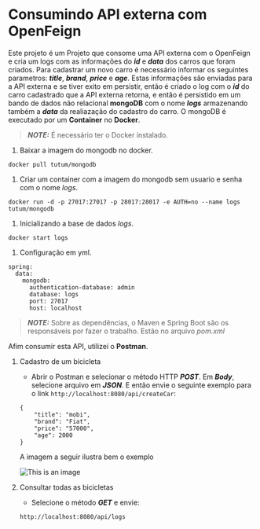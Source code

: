# Consumindo API externa com OpenFeign



Este projeto é um Projeto que consome uma API externa com o OpenFeign e cria um logs com as informações do **_id_** e **_data_** dos carros que foram criados. Para cadastrar um novo carro é necessário informar os seguintes parametros: **_title_**, **_brand_**, **_price_** e **_age_**. Estas informações são enviadas para a API externa e se tiver exito em persistir, então é criado o log com o **_id_** do carro cadastrado que a API externa retorna, e então é persistido em um bando de dados não relacional **mongoDB** com o nome **_logs_** armazenando também a **_data_** da realiazação do cadastro do carro. O mongoDB é executado por um **Container** no **Docker**.

> **_NOTE:_** É necessário ter o Docker instalado.

1. Baixar a imagem do mongodb no docker.

```
docker pull tutum/mongodb
```

1. Criar um container com a imagem do mongodb sem usuario e senha com o nome *logs*.

```
docker run -d -p 27017:27017 -p 28017:28017 -e AUTH=no --name logs tutum/mongodb
```

1. Inicializando a base de dados *logs*.

```
docker start logs
```

1. Configuração em yml.

```
spring:
  data:
    mongodb:
      authentication-database: admin
      database: logs
      port: 27017
      host: localhost
```

> **_NOTE:_** Sobre as dependências, o Maven e Spring Boot são os responsáveis por fazer o trabalho. Estão no arquivo *pom.xml*



Afim consumir esta API, utilizei o **Postman**.

1. Cadastro de um bicicleta

   - Abrir o Postman e selecionar o método HTTP **_POST_**. Em **_Body_**, selecione arquivo em **_JSON_**. E então envie o seguinte exemplo para o link `http://localhost:8080/api/createCar`:

   ```
   {
       "title": "mobi",
       "brand": "Fiat",
       "price": "57000",
       "age": 2000
   }
   ```

   A imagem a seguir ilustra bem o exemplo

   ![This is an image](https://github.com/Silasmelo12/cars/blob/master/imagens/Captura%20de%20tela%202022-10-10%20231755.png)


1. Consultar todas as bicicletas

   - Selecione o método **_GET_** e envie: 

   ```
   http://localhost:8080/api/logs
   ```

   ​
